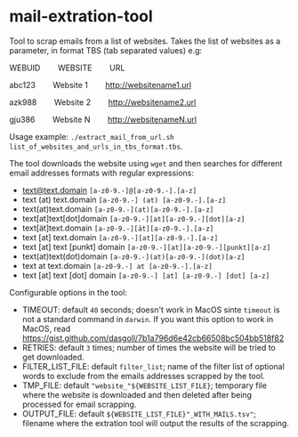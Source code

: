# mail-extration-tool

Tool to scrap emails from a list of websites. Takes the list of websites as a parameter, in format TBS (tab separated values) e.g:

WEBUID&nbsp;&nbsp;&nbsp;&nbsp;&nbsp;&nbsp;&nbsp;&nbsp;WEBSITE&nbsp;&nbsp;&nbsp;&nbsp;&nbsp;&nbsp;&nbsp;&nbsp;URL

abc123&nbsp;&nbsp;&nbsp;&nbsp;&nbsp;&nbsp;&nbsp;&nbsp;Website 1&nbsp;&nbsp;&nbsp;&nbsp;&nbsp;&nbsp;&nbsp;&nbsp;http://websitename1.url

azk988&nbsp;&nbsp;&nbsp;&nbsp;&nbsp;&nbsp;&nbsp;&nbsp;Website 2&nbsp;&nbsp;&nbsp;&nbsp;&nbsp;&nbsp;&nbsp;&nbsp;http://websitename2.url

gju386&nbsp;&nbsp;&nbsp;&nbsp;&nbsp;&nbsp;&nbsp;&nbsp;Website N&nbsp;&nbsp;&nbsp;&nbsp;&nbsp;&nbsp;&nbsp;&nbsp;http://websitenameN.url

Usage example: `./extract_mail_from_url.sh list_of_websites_and_urls_in_tbs_format.tbs`.

The tool downloads the website using `wget` and then searches for different email addresses formats with regular expressions:
 * text@text.domain `[a-z0-9.-]@[a-z0-9.-].[a-z]`
 * text (at) text.domain `[a-z0-9.-] (at) [a-z0-9.-].[a-z]`
 * text(at)text.domain `[a-z0-9.-](at)[a-z0-9.-].[a-z]`
 * text[at]text[dot]domain `[a-z0-9.-][at][a-z0-9.-][dot][a-z]`
 * text[ät]text.domain `[a-z0-9.-][ät][a-z0-9.-].[a-z]`
 * text [at] text.domain `[a-z0-9.-][at][a-z0-9.-].[a-z]`
 * text [at] text [punkt] domain `[a-z0-9.-][at][a-z0-9.-][punkt][a-z]`
 * text(at)text(dot)domain `[a-z0-9.-](at)[a-z0-9.-](dot)[a-z]`
 * text at text.domain `[a-z0-9.-] at [a-z0-9.-].[a-z]`
 * text [at] text [dot] domain `[a-z0-9.-] [at] [a-z0-9.-] [dot] [a-z]`
 
Configurable options in the tool:
* TIMEOUT: default `40` seconds; doesn't work in MacOS sinte `timeout` is not a standard command in `darwin`. If you want this option to work in MacOS, read https://gist.github.com/dasgoll/7b1a796d6e42cb66508bc504bb518f82
* RETRIES: default `3` times; number of times the website will be tried to get downloaded. 
* FILTER_LIST_FILE: default `filter_list`; name of the filter list of optional words to exclude from the emails addresses scrapped by the tool.
* TMP_FILE: default `"website_"${WEBSITE_LIST_FILE}`; temporary file where the website is downloaded and then deleted after being processed for email scrapping.
* OUTPUT_FILE: default `${WEBSITE_LIST_FILE}"_WITH_MAILS.tsv"`; filename where the extration tool will output the results of the scrapping.
